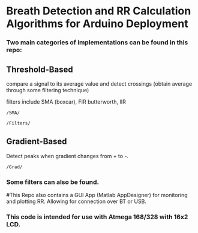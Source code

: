 # Breath Detection and RR Calculation Algorithms for Arduino Deployment



### Two main categories of implementations can be found in this repo:

## Threshold-Based
 compare a signal to its average value and detect crossings (obtain average through some filtering technique)

 filters include SMA (boxcar), FIR butterworth, IIR

 `/SMA/`

`/Filters/`


## Gradient-Based

Detect peaks when gradient changes from + to -.

 `/Grad/`


### Some filters can also be found.

#This Repo also contains a GUI App (Matlab AppDesigner) for monitoring and plotting RR. Allowing for connection over BT or USB. 


### This code is intended for use with Atmega 168/328 with 16x2 LCD.